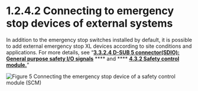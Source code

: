 # 1.2.4.2 Connecting to emergency stop devices of external systems

In addition to the emergency stop switches installed by default, it is possible to add external emergency stop XL devices according to site conditions and applications. For more details, see “[**3.3.2.4 D-SUB 5 connector(SDIO): General purpose safety I/O signals**](../../../3-product-install/3-3-robot-interface/2-external-device-interface/4-d-sub25-connector.md) **** and **** [**4.3.2 Safety control module.**](../../../4-maintenance/4-3-controller-check-maintenance/2-safety-control-module/)”

![Figure 5 Connecting the emergency stop device of a safety control module (SCM)](../../../_assets/device\_connecting.png)

